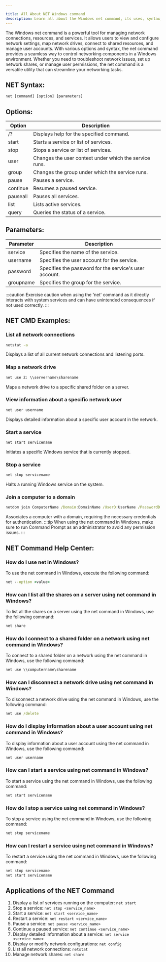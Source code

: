 ```yaml
---

title: All About NET Windows command
description: Learn all about the Windows net command, its uses, syntax, and options.
---
```


The Windows net command is a powerful tool for managing network connections, resources, and services. It allows users to view and configure network settings, map network drives, connect to shared resources, and manage user accounts. With various options and syntax, the net command provides a seamless way to control networking components in a Windows environment. Whether you need to troubleshoot network issues, set up network shares, or manage user permissions, the net command is a versatile utility that can streamline your networking tasks.

## NET Syntax:
```cmd
net [command] [option] [parameters]
```

## Options:
| Option    | Description                      |
|-----------|----------------------------------|
| /?        | Displays help for the specified command. |
| start     | Starts a service or list of services. |
| stop      | Stops a service or list of services. |
| user      | Changes the user context under which the service runs. |
| group     | Changes the group under which the service runs. |
| pause     | Pauses a service. |
| continue  | Resumes a paused service. |
| pauseall  | Pauses all services. |
| list      | Lists active services. |
| query     | Queries the status of a service. |

## Parameters:
| Parameter | Description                             |
|-----------|-----------------------------------------|
| service   | Specifies the name of the service.      |
| username  | Specifies the user account for the service. |
| password  | Specifies the password for the service's user account. |
| groupname | Specifies the group for the service.    |

:::caution
Exercise caution when using the 'net' command as it directly interacts with system services and can have unintended consequences if not used correctly.
:::
## NET CMD Examples:
### List all network connections
```cmd
netstat -a
```
Displays a list of all current network connections and listening ports.

### Map a network drive
```cmd
net use Z: \\servername\sharename
```
Maps a network drive to a specific shared folder on a server.

### View information about a specific network user
```cmd
net user username
```
Displays detailed information about a specific user account in the network.

### Start a service
```cmd
net start servicename
```
Initiates a specific Windows service that is currently stopped.

### Stop a service
```cmd
net stop servicename
```
Halts a running Windows service on the system.

### Join a computer to a domain
```cmd
netdom join ComputerName /Domain:DomainName /UserD:UserName /PasswordD:*
```
Associates a computer with a domain, requiring the necessary credentials for authentication.
:::tip
When using the net command in Windows, make sure to run Command Prompt as an administrator to avoid any permission issues.
:::

## NET Command Help Center:

### How do I use net in Windows?
To use the net command in Windows, execute the following command:
```cmd
net --option <value>
```

### How can I list all the shares on a server using net command in Windows?
To list all the shares on a server using the net command in Windows, use the following command:
```cmd
net share
```

### How do I connect to a shared folder on a network using net command in Windows?
To connect to a shared folder on a network using the net command in Windows, use the following command:
```cmd
net use \\computername\sharename
```

### How can I disconnect a network drive using net command in Windows?
To disconnect a network drive using the net command in Windows, use the following command:
```cmd
net use /delete
```

### How do I display information about a user account using net command in Windows?
To display information about a user account using the net command in Windows, use the following command:
```cmd
net user username
```

### How can I start a service using net command in Windows?
To start a service using the net command in Windows, use the following command:
```cmd
net start servicename
```

### How do I stop a service using net command in Windows?
To stop a service using the net command in Windows, use the following command:
```cmd
net stop servicename
```

### How can I restart a service using net command in Windows?
To restart a service using the net command in Windows, use the following command:
```cmd
net stop servicename
net start servicename
```
## Applications of the NET Command

1. Display a list of services running on the computer: `net start`
2. Stop a service: `net stop <service_name>`
3. Start a service: `net start <service_name>`
4. Restart a service: `net restart <service_name>`
5. Pause a service: `net pause <service_name>`
6. Continue a paused service: `net continue <service_name>`
7. Display detailed information about a service: `net service <service_name>`
8. Display or modify network configurations: `net config`
9. List all network connections: `netstat`
10. Manage network shares: `net share`